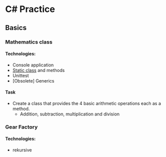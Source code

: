 ﻿# C# Practice


## Basics

### Mathematics class
#### Technologies:
- Console application
- [Static class](https://learn.microsoft.com/en-us/dotnet/csharp/programming-guide/classes-and-structs/static-classes-and-static-class-members) and methods
- Unittest
- \[Obsolete\] Generics

#### Task
- Create a class that provides the 4 basic arithmetic operations 
each as a method.
    - Addition, subtraction, multiplication and division


### Gear Factory

#### Technologies:
- rekursive